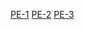 [PE-1](C:\Users\YangHL\Desktop\Computer%20Science\AI\LLM\prompt_part1%20(v6).pdf)
[PE-2](C:\Users\YangHL\Desktop\Computer%20Science\AI\LLM\prompt_part2%20(v9).pdf)
[PE-3](C:\Users\YangHL\Desktop\Computer%20Science\AI\LLM\prompt_part3.pdf)
